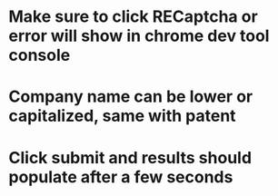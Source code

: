 # Make sure to click RECaptcha or error will show in chrome dev tool console
# Company name can be lower or capitalized, same with patent 
# Click submit and results should populate after a few seconds


